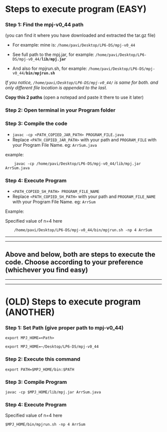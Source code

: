 # Steps to execute program (EASY)

### Step 1: Find the mpj-v0_44 path

(you can find it where you have downloaded and extracted the tar.gz file)

- For example: mine is:  `/home/pavi/Desktop/LP6-DS/mpj-v0_44`

- See full path to the mpj.jar, for example: `/home/pavi/Desktop/LP6-DS/mpj-v0_44/`**`lib/mpj.jar`**

- And also for mpjrun.sh, for example: `/home/pavi/Desktop/LP6-DS/mpj-v0_44/`**`bin/mpjrun.sh`**

*If you notice, `/home/pavi/Desktop/LP6-DS/mpj-v0_44/` is same for both. and only different file location is appended to the last.*

**Copy this 2 paths** (open a notepad and paste it there to use it later)

### Step 2: Open terminal in your Program folder

### Step 3: Compile the code

- `javac -cp <PATH_COPIED_JAR_PATH> PROGRAM_FILE.java`
- Replace `<PATH_COPIED_JAR_PATH>` with your path and `PROGRAM_FILE` with your Program File Name. eg: `ArrSum.java`

example:  
``` 
    javac -cp /home/pavi/Desktop/LP6-DS/mpj-v0_44/lib/mpj.jar ArrSum.java
```

### Step 4: Execute Program

- `<PATH_COPIED_SH_PATH> PROGRAM_FILE_NAME`
- Replace `<PATH_COPIED_SH_PATH>` with your path and `PROGRAM_FILE_NAME` with your Program File Name. eg: `ArrSum`

Example:

Specified value of n=4 here
```
    /home/pavi/Desktop/LP6-DS/mpj-v0_44/bin/mpjrun.sh -np 4 ArrSum
```


---
---
Above and below, both are steps to execute the code. Choose according to your preference (whichever you find easy) 
---
---
---


# (OLD) Steps to execute program (ANOTHER)

### Step 1: Set Path (give proper path to mpj-v0_44)

`export MPJ_HOME=<Path>`

    export MPJ_HOME=~/Desktop/LP6-DS/mpj-v0_44

### Step 2: Execute this command

    export PATH=$MPJ_HOME/bin:$PATH

### Step 3: Compile Program
    
    javac -cp $MPJ_HOME/lib/mpj.jar ArrSum.java

### Step 4: Execute Program

Specified value of n=4 here

    $MPJ_HOME/bin/mpjrun.sh -np 4 ArrSum